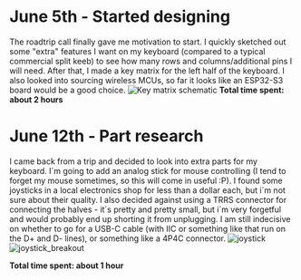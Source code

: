 # June 5th - Started designing
The roadtrip call finally gave me motivation to start. I quickly sketched out some "extra" features I want on my keyboard (compared to a typical commercial split keeb) to see how many rows and columns/additional pins I will need. After that, I made a key matrix for the left half of the keyboard. I also looked into sourcing wireless MCUs, so far it looks like an ESP32-S3 board would be a good choice.
![Key matrix schematic](https://github.com/user-attachments/assets/0c0eaaf3-1e71-484b-8e6e-3c274969284d)
**Total time spent: about 2 hours**

# June 12th - Part research
I came back from a trip and decided to look into extra parts for my keyboard. I´m going to add an analog stick for mouse controlling (I tend to forget my mouse sometimes, so this will come in useful :P). I found some joysticks in a local electronics shop for less than a dollar each, but i´m not sure about their quality. I also decided against using a TRRS connector for connecting the halves - it´s pretty and pretty small, but i´m very forgetful and would probably end up shorting it from unplugging. I am still indecisive on whether to go for a USB-C cable (with IIC or something like that run on the D+ and D- lines), or something like a 4P4C connector.
![joystick](https://github.com/user-attachments/assets/17cd8520-22aa-4bc4-b75a-05dde70d080c)
![joystick_breakout](https://github.com/user-attachments/assets/d9fa709e-7fb9-4a3f-983f-4cd2801a261d)

**Total time spent: about 1 hour**
